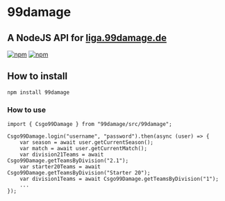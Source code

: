 # 99damage
## A NodeJS API for [liga.99damage.de](http://liga.99damage.de)

[![npm](https://img.shields.io/npm/dt/99damage.svg?maxAge=604800)](https://www.npmjs.com/package/99damage)
[![npm](https://img.shields.io/npm/dm/99damage.svg?maxAge=604800)](https://www.npmjs.com/package/99damage)

## How to install
```npm install 99damage```

### How to use 
```
import { Csgo99Damage } from "99damage/src/99damage";

Csgo99Damage.login("username", "password").then(async (user) => {
    var season = await user.getCurrentSeason();
    var match = await user.getCurrentMatch();
    var division21Teams = await Csgo99Damage.getTeamsByDivision("2.1");
    var starter20Teams = await Csgo99Damage.getTeamsByDivision("Starter 20");
    var division1Teams = await Csgo99Damage.getTeamsByDivision("1");
    ...
});
```
